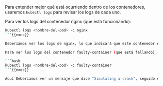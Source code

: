 Para entender mejor qué está ocurriendo dentro de los contenedores, usaremos `kubectl logs` para revisar los logs de cada uno.

Para ver los logs del contenedor nginx (que está funcionando):

```bash
kubectl logs <nombre-del-pod> -c nginx
```{{exec}}

Deberíamos ver los logs de nginx, lo que indicará que este contenedor está funcionando correctamente.

Para ver los logs del contenedor faulty-container (que está fallando):

```bash
kubectl logs <nombre-del-pod> -c faulty-container
```{{exec}}

Aquí Deberíamos ver un mensaje que dice "Simulating a crash", seguido del fallo. Este mensaje indica que el contenedor está programado para fallar intencionalmente después de 5 segundos.